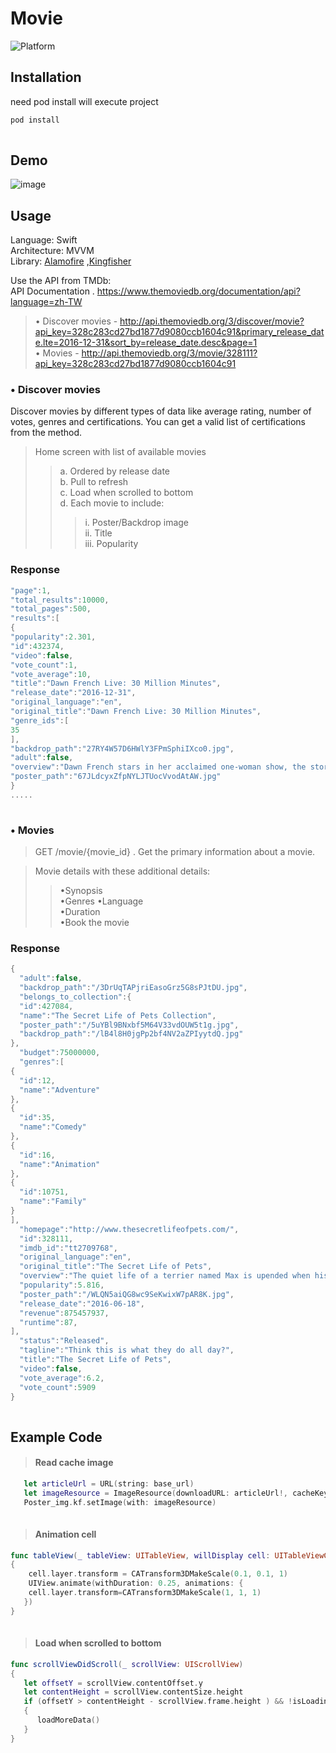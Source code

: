 # Movie

![Platform](https://img.shields.io/cocoapods/p/JOEmojiableBtn.svg?style=flat)

## Installation
need pod install will execute project  
```swift
pod install
 
```

## Demo

![image](https://github.com/Yu-Yen-Chou/File/blob/master/Access_Img/movie.gif)

## Usage
Language: Swift  
Architecture: MVVM  
Library: [Alamofire](https://github.com/Alamofire/Alamofire) ,[Kingfisher](https://github.com/onevcat/Kingfisher)    

Use the ​API from TMDb​:  
API Documentation . 
https://www.themoviedb.org/documentation/api?language=zh-TW

>• Discover movies - ​http://api.themoviedb.org/3/discover/movie?api_key=328c283cd27bd1877d9080ccb1604c91&primary_release_date.lte=2016-12-31&sort_by=release_date.desc&page=1  
•  Movies -   ​http://api.themoviedb.org/3/movie/328111?api_key=328c283cd27bd1877d9080ccb1604c91​  

### • Discover movies
Discover movies by different types of data like average rating, number of votes, genres and certifications. You can get a valid list of certifications from the  method.

> Home screen with list of available movies
>>a. Ordered by release date  
  b. Pull to refresh    
  c. Load when scrolled to bottom  
  d. Each movie to include:    
   >>> i. Poster/Backdrop image  
    ii. Title  
    iii. Popularity      

### Response
```swift
"page":1,
"total_results":10000,
"total_pages":500,
"results":[
{
"popularity":2.301,
"id":432374,
"video":false,
"vote_count":1,
"vote_average":10,
"title":"Dawn French Live: 30 Million Minutes",
"release_date":"2016-12-31",
"original_language":"en",
"original_title":"Dawn French Live: 30 Million Minutes",
"genre_ids":[
35
],
"backdrop_path":"27RY4W57D6HWlY3FPmSphiIXco0.jpg",
"adult":false,
"overview":"Dawn French stars in her acclaimed one-woman show, the story of her life, filmed during its final West End run.",
"poster_path":"67JLdcyxZfpNYLJTUocVvodAtAW.jpg"
}
.....
 
```
### • Movies 
>GET /movie/{movie_id} . 
 Get the primary information about a movie. 

>Movie details with these ​additional​ details:
>>•Synopsis  
•Genres 
•Language  
•Duration  
•Book the movie  
 
### Response
```swift
{
  "adult":false,
  "backdrop_path":"/3DrUqTAPjriEasoGrz5G8sPJtDU.jpg",
  "belongs_to_collection":{
  "id":427084,
  "name":"The Secret Life of Pets Collection",
  "poster_path":"/5uYBl9BNxbf5M64V33vdOUW5t1g.jpg",
  "backdrop_path":"/lB4l8H0jgPp2bf4NV2aZPIyytdQ.jpg"
},
  "budget":75000000,
  "genres":[
{
  "id":12,
  "name":"Adventure"
},
{
  "id":35,
  "name":"Comedy"
},
{
  "id":16,
  "name":"Animation"
},
{
  "id":10751,
  "name":"Family"
}
],
  "homepage":"http://www.thesecretlifeofpets.com/",
  "id":328111,
  "imdb_id":"tt2709768",
  "original_language":"en",
  "original_title":"The Secret Life of Pets",
  "overview":"The quiet life of a terrier named Max is upended when his owner takes in Duke, a stray whom Max instantly dislikes.",
  "popularity":5.816,
  "poster_path":"/WLQN5aiQG8wc9SeKwixW7pAR8K.jpg",
  "release_date":"2016-06-18",
  "revenue":875457937,
  "runtime":87,
],
  "status":"Released",
  "tagline":"Think this is what they do all day?",
  "title":"The Secret Life of Pets",
  "video":false,
  "vote_average":6.2,
  "vote_count":5909
}
 
```


## Example Code

>#### Read cache image
```swift
   let articleUrl = URL(string: base_url)
   let imageResource = ImageResource(downloadURL: articleUrl!, cacheKey: base_url)
   Poster_img.kf.setImage(with: imageResource)
 
```
>#### Animation cell 
```swift
func tableView(_ tableView: UITableView, willDisplay cell: UITableViewCell, forRowAt indexPath: IndexPath)
{
    cell.layer.transform = CATransform3DMakeScale(0.1, 0.1, 1)
    UIView.animate(withDuration: 0.25, animations: {
    cell.layer.transform=CATransform3DMakeScale(1, 1, 1)
   })
}
 
```
>#### Load when scrolled to bottom   
```swift
func scrollViewDidScroll(_ scrollView: UIScrollView)
{
   let offsetY = scrollView.contentOffset.y
   let contentHeight = scrollView.contentSize.height
   if (offsetY > contentHeight - scrollView.frame.height ) && !isLoading
   {
      loadMoreData()
   }
}
 
```

